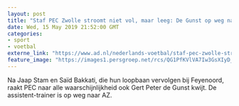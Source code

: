 ```yaml
---
layout: post
title: "Staf PEC Zwolle stroomt niet vol, maar leeg: De Gunst op weg naar AZ"
date: Wed, 15 May 2019 21:52:00 GMT
categories: 
- sport 
- voetbal 
externe_link: "https://www.ad.nl/nederlands-voetbal/staf-pec-zwolle-stroomt-niet-vol-maar-leeg-de-gunst-op-weg-naar-az~aa8a1cfb/"
feature_image: "https://images1.persgroep.net/rcs/QG1PfKVlVA7Iw3GsXIyD_8T3ai0/diocontent/146568165/_fitwidth/400/?appId=21791a8992982cd8da851550a453bd7f&quality=0.7"
---
```


Na Jaap Stam en Saïd Bakkati, die hun loopbaan vervolgen bij Feyenoord, raakt PEC naar alle waarschijnlijkheid ook Gert Peter de Gunst kwijt. De assistent-trainer is op weg naar AZ.
